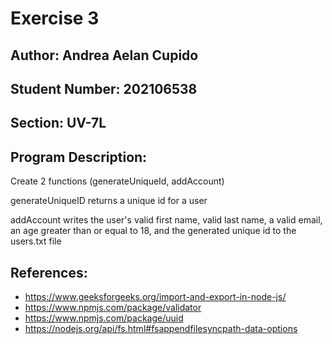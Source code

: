 # Exercise 3
## Author: Andrea Aelan Cupido
## Student Number: 202106538
## Section: UV-7L

## Program Description:
Create 2 functions (generateUniqueId, addAccount)

generateUniqueID returns a unique id for a user

addAccount writes the user's valid first name, valid last name, a valid email, an age greater than or equal to 18, and the generated unique id to the users.txt file

## References:
- https://www.geeksforgeeks.org/import-and-export-in-node-js/
- https://www.npmjs.com/package/validator
- https://www.npmjs.com/package/uuid
- https://nodejs.org/api/fs.html#fsappendfilesyncpath-data-options
